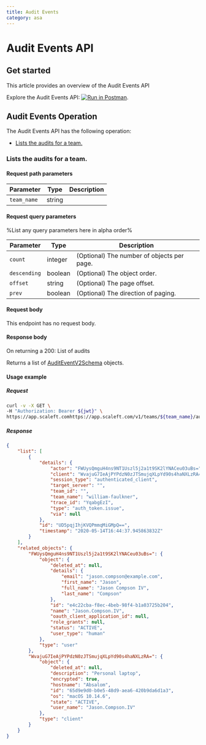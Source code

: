 ```yaml
---
title: Audit Events
category: asa
---
```


# Audit Events API

## Get started

This article provides an overview of the Audit Events API

Explore the Audit Events API: [![Run in Postman](https://run.pstmn.io/button.svg)](https://example.com).


## Audit Events Operation


The Audit Events API has the following operation:
* [Lists the audits for a team.](#lists-the-audits-for-a-team.)


### Lists the audits for a team.

<ApiOperation method="GET" url="https://app.scaleft.com/v1/teams/${team_name}/auditsV2" />


#### Request path parameters

| Parameter | Type        | Description   |
| --------- | ----------- | ------------- |
| `team_name`   | string |  |


#### Request query parameters

%List any query parameters here in alpha order%

| Parameter | Type   | Description |
| --------- | ------------- | -------- |
| `count`   |  integer | (Optional) The number of objects per page. |
| `descending`   |  boolean | (Optional) The object order. |
| `offset`   |  string | (Optional) The page offset. |
| `prev`   |  boolean | (Optional) The direction of paging. |


#### Request body

This endpoint has no request body.

#### Response body

On returning a 200: List of audits

Returns a list of [AuditEventV2Schema](/docs/asa/objects.html#auditeventv2schema) objects.

#### Usage example

##### Request

```bash
curl -v -X GET \
-H "Authorization: Bearer ${jwt}" \
https://app.scaleft.comhttps://app.scaleft.com/v1/teams/${team_name}/auditsV2

```

##### Response
```json
{
	"list": [
		{
			"details": {
				"actor": "FWUysQmguH4ns9NT1Uszl5j2a1t9SK2lYNACeu03uBs=",
				"client": "WvajuG7IeAjPYPdzN0zJTSmujqXLpYd90s4haNXLzRA=",
				"session_type": "authenticated_client",
				"target_server": "",
				"team_id": "",
				"team_name": "william-faulkner",
				"trace_id": "YqabgEzI",
				"type": "auth_token.issue",
				"via": null
			},
			"id": "UD5pqjIhjKVQPmmqMiGMpQ==",
			"timestamp": "2020-05-14T16:44:37.945863832Z"
		}
	],
	"related_objects": {
		"FWUysQmguH4ns9NT1Uszl5j2a1t9SK2lYNACeu03uBs=": {
			"object": {
				"deleted_at": null,
				"details": {
					"email": "jason.compson@example.com",
					"first_name": "Jason",
					"full_name": "Jason Compson IV",
					"last_name": "Compson"
				},
				"id": "e4c22cba-f8ec-4beb-98f4-b1a03725b204",
				"name": "Jason.Compson.IV",
				"oauth_client_application_id": null,
				"role_grants": null,
				"status": "ACTIVE",
				"user_type": "human"
			},
			"type": "user"
		},
		"WvajuG7IeAjPYPdzN0zJTSmujqXLpYd90s4haNXLzRA=": {
			"object": {
				"deleted_at": null,
				"description": "Personal laptop",
				"encrypted": true,
				"hostname": "Absalom",
				"id": "65d9e9d0-b0e5-48d9-aea6-420b9da6d1a3",
				"os": "macOS 10.14.6",
				"state": "ACTIVE",
				"user_name": "Jason.Compson.IV"
			},
			"type": "client"
		}
	}
}
```


